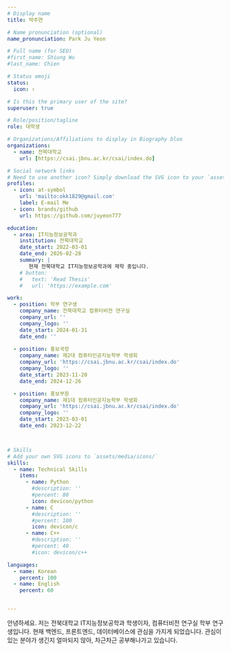 ```yaml
---
# Display name
title: 박주연

# Name pronunciation (optional)
name_pronunciation: Park Ju Yeon

# Full name (for SEO)
#first_name: Shiung Wu
#last_name: Chien

# Status emoji
status:
  icon: ✌️

# Is this the primary user of the site?
superuser: true

# Role/position/tagline
role: 대학생

# Organizations/Affiliations to display in Biography blox
organizations:
  - name: 전북대학교
    url: [https://csai.jbnu.ac.kr/csai/index.do]

# Social network links
# Need to use another icon? Simply download the SVG icon to your `assets/media/icons/` folder.
profiles:
  - icon: at-symbol
    url: 'mailto:okk1829@gmail.com'
    label: E-mail Me
  - icon: brands/github
    url: https://github.com/juyeon777

education:
  - area: IT지능정보공학과
    institution: 전북대학교
    date_start: 2022-03-01
    date_end: 2026-02-28
    summary: |
       현재 전북대학교 IT지능정보공학과에 재학 중입니다.
    # button:
    #   text: 'Read Thesis'
    #   url: 'https://example.com'

work:
  - position: 학부 연구생
    company_name: 전북대학교 컴퓨터비전 연구실
    company_url: ''
    company_logo: ''
    date_start: 2024-01-31
    date_end: ''
    
  - position: 홍보국장
    company_name: 제2대 컴퓨터인공지능학부 학생회
    company_url: 'https://csai.jbnu.ac.kr/csai/index.do'
    company_logo: ''
    date_start: 2023-11-20
    date_end: 2024-12-26

  - position: 홍보부원
    company_name: 제1대 컴퓨터인공지능학부 학생회
    company_url: 'https://csai.jbnu.ac.kr/csai/index.do'
    company_logo: ''
    date_start: 2023-03-01
    date_end: 2023-12-22



# Skills
# Add your own SVG icons to `assets/media/icons/`
skills:
  - name: Technical Skills
    items:
      - name: Python
        #description: ''
        #percent: 80
        icon: devicon/python
      - name: C
        #description: ''
        #percent: 100
        icon: devicon/c
      - name: C++
        #description: ''
        #percent: 40
        #icon: devicon/c++

languages:
  - name: Korean
    percent: 100
  - name: English
    percent: 60


---
```


안녕하세요. 저는 전북대학교 IT지능정보공학과 학생이자,
컴퓨터비전 연구실 학부 연구생입니다.
현재 백엔드, 프론트엔드, 데이터베이스에 관심을 가지게 되었습니다. 관심이 있는 분야가 생긴지 얼마되지 않아, 차근차근 공부해나가고 있습니다.